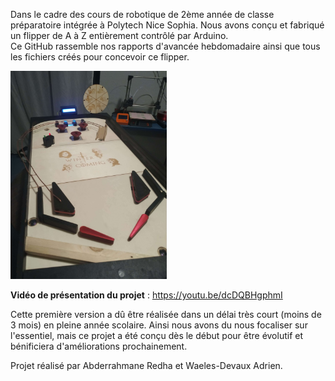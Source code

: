 Dans le cadre des cours de robotique de 2ème année de classe préparatoire intégrée à Polytech Nice Sophia. Nous avons conçu et fabriqué un flipper de A à Z entièrement contrôlé par Arduino.  
Ce GitHub rassemble nos rapports d'avancée hebdomadaire ainsi que tous les fichiers créés pour concevoir ce flipper.


<img src="Flipper-version_actuelle.jpg" width="250">


**Vidéo de présentation du projet** : https://youtu.be/dcDQBHgphmI

Cette première version a dû être réalisée dans un délai très court (moins de 3 mois) en pleine année scolaire. Ainsi nous avons du nous focaliser sur l'essentiel, mais ce projet a été conçu dès le début pour être évolutif et bénificiera d'améliorations prochainement.


Projet réalisé par Abderrahmane Redha et Waeles-Devaux Adrien.
